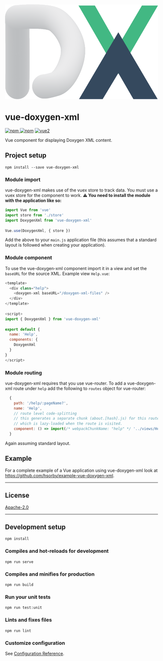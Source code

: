 ![logo](https://github.com/hsorby/vue-doxygen-xml/raw/master/docs/assetts/vue-doxygen-xml-logo.png)
# vue-doxygen-xml

[![npm](https://img.shields.io/npm/v/vue-doxygebn-xml.svg) ![npm](https://img.shields.io/npm/dm/vue-doxygen-xml.svg)](https://www.npmjs.com/package/vue-doxygen-xml)
[![vue2](https://img.shields.io/badge/vue-2.x-brightgreen.svg)](https://vuejs.org/)

Vue component for displaying Doxygen XML content.

## Project setup
```
npm install --save vue-doxygen-xml
```

### Module import

vue-doxygen-xml makes use of the vuex store to track data.  You must use a vuex store for the component to work.
**⚠️ You need to install the module with the application like so:**
```javascript
import Vue from 'vue'
import store from './store'
import DoxygenXml from 'vue-doxygen-xml'

Vue.use(DoxygenXml, { store })
```

Add the above to your `main.js` application file (this assumes that a standard layout is followed when creating your application).

### Module component

To use the vue-doxygen-xml component import it in a view and set the `baseURL` for the source XML.
Example view `Help.vue`:
```javascript
<template>
  <div class="help">
    <doxygen-xml baseURL="/doxygen-xml-files" />
  </div>
</template>

<script>
import { DoxygenXml } from 'vue-doxygen-xml'

export default {
  name: 'Help',
  components: {
    DoxygenXml
  }
}
</script>
```

### Module routing

vue-doxygen-xml requires that you use vue-router.  To add a vue-doxygen-xml route under `help` add the following to `routes` object for vue-router:
```javascript
  {
    path: '/help/:pageName?',
    name: 'Help',
    // route level code-splitting
    // this generates a separate chunk (about.[hash].js) for this route
    // which is lazy-loaded when the route is visited.
    component: () => import(/* webpackChunkName: "help" */ '../views/Help.vue')
  }
```

Again assuming standard layout.

## Example

For a complete example of a Vue application using vue-doxygen-xml look at https://github.com/hsorby/example-vue-doxygen-xml.

---

## License

[Apache-2.0](https://opensource.org/licenses/Apache-2.0)

---

## Development setup
```
npm install
```

### Compiles and hot-reloads for development
```
npm run serve
```

### Compiles and minifies for production
```
npm run build
```

### Run your unit tests
```
npm run test:unit
```

### Lints and fixes files
```
npm run lint
```

### Customize configuration
See [Configuration Reference](https://cli.vuejs.org/config/).
